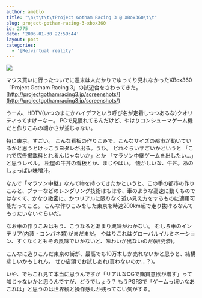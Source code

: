 ```yaml
---
author: ameblo
title: "\n\t\t\t\tProject Gotham Racing 3 @ XBox360\t\t"
slug: project-gotham-racing-3-xbox360
id: 2775
date: '2006-01-30 22:59:44'
layout: post
categories:
  - '[Re]virtual reality'
---
```


[![](http://images.amazon.com/images/P/B000BNBB0Y.09._PE15__SCMZZZZZZZ_.jpg)](http://akihiko.shirai.as/modules/amaxoop2/article.php?lid=28)

マウス買いに行ったついでに週末は人だかりでゆっくり見れなかったXBox360「Project Gotham Racing 3」の試遊台をさわってきた。 [http://projectgothamracing3.jp/screenshots/](http://projectgothamracing3.jp/screenshots/)

うーん、HDTV(いつのまにかハイデフという呼び名が定着しつつあるな)クオリティってすげーなー。 PCで見慣れてるんだけど、やはりコンシューマゲーム機だと作りこみの細かさが並じゃない。

特に東京。すごい。 こんな看板の作りこみで、こんなサイズの都市が動いているかと思うとけっこうヨダレが出る。うひ。 どれぐらいすごいかというと 「これで広告掲載料とれるんじゃないか」とか 「マラソン中継ゲームを出したい…」と思うレベル。 松屋の牛丼の看板とか、まじやばい。 懐かしいな、牛丼。あのしょっぱい味噌汁。

なんで「マラソン中継」なんて物を持ってきたかというと、この手の都市の作りこみと、ブラーなどのレンダリング技術はもはや、車のような高速に動くものではなくて、かなり緻密に、かつリアルに限りなく近い見え方をするものに適用可能だってこと。 こんな作りこみをした東京を時速200km超で走り抜けるなんてもったいないぐらいだ。

なお車の作りこみはもう、こうなるとあまり興味がわかない。 むしろ車のインテリア(内装・コンパネ類)がまだまだ。 やはりこれはグローバルイルミネーション、すくなくともその風味でいかないと、味わいが出ないのだ(研究済)。

こんなに造りこんだ東京の街が、最高でも10万本しか売れないかと思うと、結構悲しいかもしれん。 ぜひ店頭でお試しあれ(買わないのか…？)。

いや、でもこれ見て本当に思うんですが「リアルなCGで購買意欲が増す」って嘘じゃないかと思うんですが、どうでしょう？ もうPGR3で「ゲームっぽいなあこれは」と思うのは世界観と操作感しか残ってない気がする。
